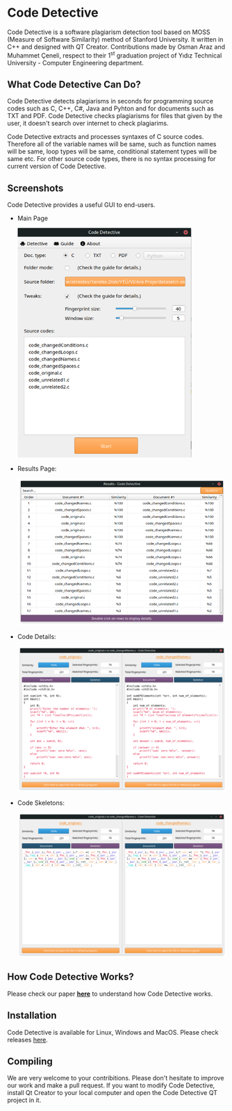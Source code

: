 # Code Detective
Code Detective is a software plagiarism detection tool based on MOSS (Measure of Software Similarity) method of Stanford University. It written in C++ and designed with QT Creator. Contributions made by Osman Araz and Muhammet Çeneli, respect to their 1<sup>st</sup> graduation project of Yıdız Technical University - Computer Engineering department.

## What Code Detective Can Do?
Code Detective detects plagiarisms in seconds for programming source codes such as C, C++, C#, Java and Pyhton and for documents such as TXT and PDF. Code Detective checks plagiarisms for files that given by the user, it doesn't search over internet to check plagiarims.

Code Detective extracts and processes syntaxes of C source codes. Therefore all of the variable names will be same, such as function names will be same, loop types will be same, conditional statement types will be same etc. For other source code types, there is no syntax processing for current version of Code Detective.

## Screenshots
Code Detective provides a useful GUI to end-users.

- Main Page

  <img src="Screenshots/main.png" width="400px">

- Results Page: 

  <img src="Screenshots/results.png" width="800px">
  
- Code Details: 

  <img src="Screenshots/details.png" width="800px">

- Code Skeletons: 

  <img src="Screenshots/skeleton.png" width="800px">

## How Code Detective Works?
Please check our paper **[here](Paper.pdf)** to understand how Code Detective works.

## Installation
Code Detective is available for Linux, Windows and MacOS. Please check releases [here](https://github.com/arazosman/Code-Detective/releases).

## Compiling
We are very welcome to your contribitions. Please don't hesitate to improve our work and make a pull request. If you want to modify Code Detective, install Qt Creator to your local computer and open the Code Detective QT project in it.
